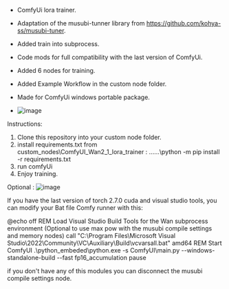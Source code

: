 * ComfyUi lora trainer.
* Adaptation of the musubi-tunner library from https://github.com/kohya-ss/musubi-tuner.
* Added train into subprocess.
* Code mods for full compatibility with the last version of ComfyUi.
* Added 6 nodes for training.
* Added Example Workflow in the custom node folder.
* Made for ComfyUi windows portable package.

* ![image](https://github.com/user-attachments/assets/cce68c8f-9ae7-4de2-b5a0-be6f0d11b2cd)



Instructions:
1. Clone this repository into your custom node folder.
2. install requirements.txt from custom_nodes\ComfyUI_Wan2_1_lora_trainer : ..\..\..\python -m pip install -r requirements.txt
3. run comfyUi
4. Enjoy training.


Optional :
![image](https://github.com/user-attachments/assets/bc07a0f6-1fc3-4f4e-b511-71d8ad8d5b7e)

If you have the last version of torch 2.7.0 cuda and visual studio tools, you can modify your Bat file Comfy runner with this:


@echo off
REM Load Visual Studio Build Tools for the Wan subprocess environment (Optional to use max pow with the musubi compile settings and memory nodes)
call "C:\Program Files\Microsoft Visual Studio\2022\Community\VC\Auxiliary\Build\vcvarsall.bat" amd64
REM Start ComfyUI
.\python_embeded\python.exe -s ComfyUI\main.py --windows-standalone-build --fast fp16_accumulation
pause

if you don't have any of this modules you can disconnect the musubi compile settings node.
